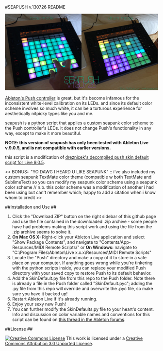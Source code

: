 #SEAPUSH v.130726 README

![](https://github.com/mrk/seapush/blob/master/seapush.png?raw=true)

 [Ableton's Push controller](https://www.ableton.com/push/) is great, but it's become infamous for the inconsistent white-level calibration on its LEDs.  and since its default color scheme involves so much white, it can be a torturous experience for aesthetically nitpicky types like you and me.

seapush is a python script that applies a custom [seapunk](http://images.google.com/images?q=seapunk) color scheme to the Push controller's LEDs.  it does not change Push's functionality in any way, except to make it more beautiful.

**NOTE: this version of seapush has only been tested with Ableton Live v.9.0.5, and is not compatible with earlier versions.**

this script is a modification of [dreznicek's decompiled push skin default script for Live 9.0.5](https://github.com/dreznicek/AbletonLive9_SkinDefault/tree/9.0.5).

<< BONUS:: "YO DAWG I HEARD U LIKE SEAPUNK" :: i've also included my custom seapunk TextMate color theme (compatible w both TextMate and SublimeText) so you can modify my seapunk color scheme using a seapunk color scheme //  n.b. this color scheme was a modification of another i had been using but can't remember which; happy to add a citation when i know whom to credit >>


##Installation and Use ##

1. Click the "Download ZIP" button on the right sidebar of this github page and use the file contained in the downloaded .zip archive - some people have had problems making this script work and using the file from the .zip archive seems to solve it.
2.  **On Mac OS X:** Right-click your Ableton Live application and select "Show Package Contents", and navigate to "Contents/App-Resources/MIDI Remote Scripts/" or **On Windows:** navigate to "C:\Program Files\Ableton\Live x.x.x\Resources\MIDI Remote Scripts"
2. Locate the "Push" directory and make a copy of it to store in a safe place on your computer.  If anything goes wrong while you're tinkering with the python scripts inside, you can replace your modified Push directory with your saved copy to restore Push to its default behavior.
3. Add the SkinDefault.py file from this repo to the Push folder.  Note there is already a file in the Push folder called "SkinDefault.pyc"; adding the .py file from this repo will override and overwrite the .pyc file, so make sure you have it backed up!
4. Restart Ableton Live if it's already running.
5. Enjoy your sexy new Push!
6. You can further modify the SkinDefaults.py file to your heart's content.  Info and discussion on color variable names and conventions for this script can be found on [this thread in the Ableton forums](https://forum.ableton.com/viewtopic.php?f=55&t=192043).

##License ##

[![Creative Commons License](http://i.creativecommons.org/l/by/3.0/88x31.png)](http://creativecommons.org/licenses/by/3.0/)
This work is licensed under a [Creative Commons Attribution 3.0 Unported License](http://creativecommons.org/licenses/by/3.0/).
